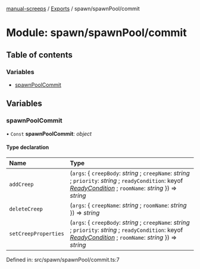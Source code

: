 [manual-screeps](../README.md) / [Exports](../modules.md) / spawn/spawnPool/commit

# Module: spawn/spawnPool/commit

## Table of contents

### Variables

- [spawnPoolCommit](spawn_spawnpool_commit.md#spawnpoolcommit)

## Variables

### spawnPoolCommit

• `Const` **spawnPoolCommit**: *object*

#### Type declaration

| Name | Type |
| :------ | :------ |
| `addCreep` | (`args`: { `creepBody`: *string* ; `creepName`: *string* ; `priority`: *string* ; `readyCondition`: keyof [*ReadyCondition*](../interfaces/spawn_spawning_readycondition.readycondition.md) ; `roomName`: *string*  }) => *string* |
| `deleteCreep` | (`args`: { `creepName`: *string* ; `roomName`: *string*  }) => *string* |
| `setCreepProperties` | (`args`: { `creepBody`: *string* ; `creepName`: *string* ; `priority`: *string* ; `readyCondition`: keyof [*ReadyCondition*](../interfaces/spawn_spawning_readycondition.readycondition.md) ; `roomName`: *string*  }) => *string* |

Defined in: src/spawn/spawnPool/commit.ts:7
